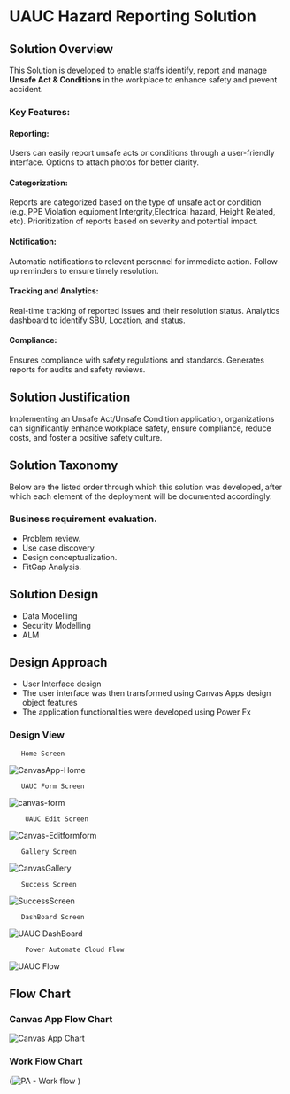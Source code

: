# UAUC Hazard Reporting Solution
## Solution Overview
This Solution is developed to enable staffs identify, report and manage **Unsafe Act & Conditions** in the workplace to enhance safety and prevent accident.

### Key Features:

#### Reporting:

Users can easily report unsafe acts or conditions through a user-friendly interface.
Options to attach photos for better clarity.
#### Categorization:

Reports are categorized based on the type of unsafe act or condition (e.g.,PPE Violation equipment Intergrity,Electrical hazard, Height Related, etc).
Prioritization of reports based on severity and potential impact.
#### Notification:

Automatic notifications to relevant personnel for immediate action.
Follow-up reminders to ensure timely resolution.

#### Tracking and Analytics:

Real-time tracking of reported issues and their resolution status.
Analytics dashboard to identify SBU, Location, and status.
#### Compliance:

Ensures compliance with safety regulations and standards.
Generates reports for audits and safety reviews.

## Solution Justification
Implementing an Unsafe Act/Unsafe Condition application, organizations can significantly enhance workplace safety, ensure compliance, reduce costs, and foster a positive safety culture.

## Solution Taxonomy
Below are the listed order through which this solution was developed, after which each element of the deployment will be documented accordingly.
### Business requirement evaluation.

* Problem review.
* Use case discovery.
* Design conceptualization.
* FitGap Analysis.

## Solution Design
* Data Modelling 
* Security Modelling
* ALM
## Design Approach
* User Interface design 
* The user interface was then transformed using Canvas Apps design object features
* The application functionalities were developed using Power Fx

### Design View

       Home Screen           
![CanvasApp-Home](https://github.com/user-attachments/assets/7866d26d-4cec-4c39-aa61-91769b825b47)
       
       UAUC Form Screen  
       
![canvas-form](https://github.com/user-attachments/assets/ed72039b-2407-451a-9c3f-9309ee8adeda)

        UAUC Edit Screen  
![Canvas-Editformform](https://github.com/user-attachments/assets/e89712bf-8960-4d6b-afa4-64137f1bdf01)

       Gallery Screen          

 ![CanvasGallery](https://github.com/user-attachments/assets/dd19141a-b9b0-4c6d-be3f-0b770769798d)

       Success Screen          

![SuccessScreen](https://github.com/user-attachments/assets/088350cb-5c35-455f-805e-4609188cbbb8)


       DashBoard Screen          

![UAUC DashBoard](https://github.com/user-attachments/assets/8d17d489-f6fb-4f59-bdf1-3aa0db92d96c)

        Power Automate Cloud Flow      

![UAUC Flow](https://github.com/user-attachments/assets/0caa0cef-a229-4f23-a076-a801b24a4468)


## Flow Chart

### Canvas App Flow Chart

![Canvas App Chart](https://github.com/user-attachments/assets/253a227f-444f-4e7e-9d29-86c3f2e4af1c)

### Work Flow Chart

(![PA - Work flow](https://github.com/user-attachments/assets/0123c25f-a3c5-418d-ba60-e98f6a4ad4dc)
)
